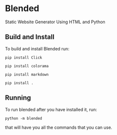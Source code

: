 # Blended
Static Website Generator Using HTML and Python

## Build and Install

To build and install Blended run:

`pip install Click`

`pip install colorama`

`pip install markdown`

`pip install .`

## Running

To run blended after you have installed it, run:

`python -m blended`

that will have you all the commands that you can use.
